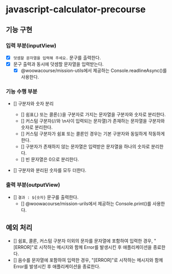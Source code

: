 # javascript-calculator-precourse

## 기능 구현

### 입력 부분(inputView)

- [x] `덧셈할 문자열을 입력해 주세요.` 문구를 출력한다.
- [x] 문구 출력과 동시에 덧셈할 문자열을 입력받는다.
  - [x] @woowacourse/mission-utils에서 제공하는 Console.readlineAsync()를 사용한다.

### 기능 수행 부분

- [] 구분자와 숫자 분리

  - [] 쉼표(,) 또는 콜론(:)을 구분자로 가지는 문자열을 구분자와 숫자로 분리한다.
  - [] 커스텀 구분자(//와 \n사이 입력되는 문자열)가 존재하는 문자열을 구분자와 숫자로 분리한다.
  - [] 커스텀 구분자가 쉼표 또는 콜론인 경우는 기본 구분자와 동일하게 작동하게 한다.
  - [] 구분자가 존재하지 않는 문자열은 입력받은 문자열을 하나의 숫자로 분리한다.
  - [] 빈 문자열은 0으로 분리한다.

- [] 구분자와 분리된 숫자를 모두 더한다.

### 출력 부분(outputView)

- [] `결과 : ${숫자}` 문구를 출력한다.
  - [] @woowacourse/mission-urils에서 제공하는 Console.print()를 사용한다.

## 예외 처리

- [] 쉼표, 콜론, 커스텀 구분자 이외의 문자를 문자열에 포함하여 입력한 경우, "[ERROR]"로 시작하는 메시지와 함께 Error를 발생시킨 후 애플리케이션을 종료한다.
- [] 음수를 문자열에 포함하여 입력한 경우, "[ERROR]"로 시작하는 메시지와 함께 Error를 발생시킨 후 애플리케이션을 종료한다.

